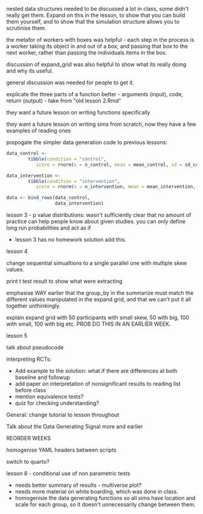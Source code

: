 nested data structures needed to be discussed a lot in class, some didn't really get them. Expand on this in the lesson, to show that you can build them yourself, and to show that the simulation structure allows you to scrutinise them.

the metafor of workers with boxes was helpful - each step in the process is a worker taking its object in and out of a box, and passing that box to the next worker, rather than passing the individuals items in the box.



discussion of expand_grid was also helpful to show what its really doing and why its useful.



general discussion was needed for people to get it.



explicate the three parts of a function better - arguments (input), code, return (output) - take from "old lesson 2.Rmd"



they want a future lesson on writing functions specifically

they want a future lesson on writing sims from scratch, now they have a few examples of reading ones



propogate the simpler data generation code to previous lessons:

```R
data_control <- 
		tibble(condition = "control",
           score = rnorm(n = n_control, mean = mean_control, sd = sd_control))

data_intervention <- 
		tibble(condition = "intervention",
           score = rnorm(n = n_intervention, mean = mean_intervention, sd = sd_intervention))

data <- bind_rows(data_control,
                  data_intervention)
```



lesson 3 - p value distributions: wasn't sufficiently clear that no amount of practice can help people know about given studies. you can only define long run probabilities and act as if

- lesson 3 has no homework solution add this.



lesson 4

change sequential simualtions to a single parallel one with multiple skew values.

print  t test result to show what were extracting

emphasise WAY earlier that the group_by in the summarize must match the different values manipulated in the expand grid, and that we can't put it all together unthinkingly.

explain expand grid with 50 participants with small skew, 50 with big, 100 with small, 100 with big etc. PROB DO THIS IN AN EARLIER WEEK.



lesson 5

talk about pseudocode

interpreting RCTs:

- Add example to the solution: what if there are differences at both baseline and followup
- add paper on interpretation of nonsignificant results to reading list before class
- mention equivalence tests?
- quiz for checking understanding?



General: change tutorial to lesson throughout





Talk about the Data Generating Signal more and earlier



REORDER WEEKS

homogenise YAML headers between scripts



switch to quarto?



lesson 8 - conditional use of non parametric tests

- needs better summary of results - multiverse plot?
- needs more material on white boarding, which was done in class.
- homogenisie the data generating functions so all sims have location and scale for each group, so it doesn't unnecessarily change between them.
